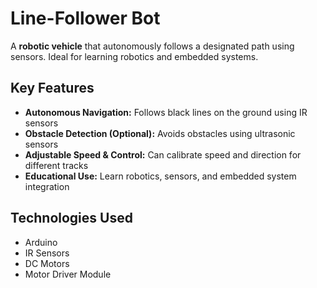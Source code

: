# Line-Follower Bot

A **robotic vehicle** that autonomously follows a designated path using sensors. Ideal for learning robotics and embedded systems.

## Key Features
- **Autonomous Navigation:** Follows black lines on the ground using IR sensors  
- **Obstacle Detection (Optional):** Avoids obstacles using ultrasonic sensors  
- **Adjustable Speed & Control:** Can calibrate speed and direction for different tracks  
- **Educational Use:** Learn robotics, sensors, and embedded system integration  

## Technologies Used
- Arduino  
- IR Sensors  
- DC Motors  
- Motor Driver Module  

